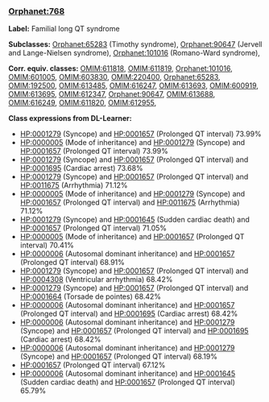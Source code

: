 
### [Orphanet:768](http://www.orpha.net/ORDO/Orphanet_768)
**Label:** Familial long QT syndrome

**Subclasses:** [Orphanet:65283](http://www.orpha.net/ORDO/Orphanet_65283) (Timothy syndrome), [Orphanet:90647](http://www.orpha.net/ORDO/Orphanet_90647) (Jervell and Lange-Nielsen syndrome), [Orphanet:101016](http://www.orpha.net/ORDO/Orphanet_101016) (Romano-Ward syndrome), 

**Corr. equiv. classes:** [OMIM:611818](http://purl.obolibrary.org/obo/OMIM_611818), [OMIM:611819](http://purl.obolibrary.org/obo/OMIM_611819), [Orphanet:101016](http://www.orpha.net/ORDO/Orphanet_101016), [OMIM:601005](http://purl.obolibrary.org/obo/OMIM_601005), [OMIM:603830](http://purl.obolibrary.org/obo/OMIM_603830), [OMIM:220400](http://purl.obolibrary.org/obo/OMIM_220400), [Orphanet:65283](http://www.orpha.net/ORDO/Orphanet_65283), [OMIM:192500](http://purl.obolibrary.org/obo/OMIM_192500), [OMIM:613485](http://purl.obolibrary.org/obo/OMIM_613485), [OMIM:616247](http://purl.obolibrary.org/obo/OMIM_616247), [OMIM:613693](http://purl.obolibrary.org/obo/OMIM_613693), [OMIM:600919](http://purl.obolibrary.org/obo/OMIM_600919), [OMIM:613695](http://purl.obolibrary.org/obo/OMIM_613695), [OMIM:612347](http://purl.obolibrary.org/obo/OMIM_612347), [Orphanet:90647](http://www.orpha.net/ORDO/Orphanet_90647), [OMIM:613688](http://purl.obolibrary.org/obo/OMIM_613688), [OMIM:616249](http://purl.obolibrary.org/obo/OMIM_616249), [OMIM:611820](http://purl.obolibrary.org/obo/OMIM_611820), [OMIM:612955](http://purl.obolibrary.org/obo/OMIM_612955), 

**Class expressions from DL-Learner:**

- [HP:0001279](http://purl.obolibrary.org/obo/HP_0001279) (Syncope) and [HP:0001657](http://purl.obolibrary.org/obo/HP_0001657) (Prolonged QT interval) 73.99%
- [HP:0000005](http://purl.obolibrary.org/obo/HP_0000005) (Mode of inheritance) and [HP:0001279](http://purl.obolibrary.org/obo/HP_0001279) (Syncope) and [HP:0001657](http://purl.obolibrary.org/obo/HP_0001657) (Prolonged QT interval) 73.99%
- [HP:0001279](http://purl.obolibrary.org/obo/HP_0001279) (Syncope) and [HP:0001657](http://purl.obolibrary.org/obo/HP_0001657) (Prolonged QT interval) and [HP:0001695](http://purl.obolibrary.org/obo/HP_0001695) (Cardiac arrest) 73.68%
- [HP:0001279](http://purl.obolibrary.org/obo/HP_0001279) (Syncope) and [HP:0001657](http://purl.obolibrary.org/obo/HP_0001657) (Prolonged QT interval) and [HP:0011675](http://purl.obolibrary.org/obo/HP_0011675) (Arrhythmia) 71.12%
- [HP:0000005](http://purl.obolibrary.org/obo/HP_0000005) (Mode of inheritance) and [HP:0001279](http://purl.obolibrary.org/obo/HP_0001279) (Syncope) and [HP:0001657](http://purl.obolibrary.org/obo/HP_0001657) (Prolonged QT interval) and [HP:0011675](http://purl.obolibrary.org/obo/HP_0011675) (Arrhythmia) 71.12%
- [HP:0001279](http://purl.obolibrary.org/obo/HP_0001279) (Syncope) and [HP:0001645](http://purl.obolibrary.org/obo/HP_0001645) (Sudden cardiac death) and [HP:0001657](http://purl.obolibrary.org/obo/HP_0001657) (Prolonged QT interval) 71.05%
- [HP:0000005](http://purl.obolibrary.org/obo/HP_0000005) (Mode of inheritance) and [HP:0001657](http://purl.obolibrary.org/obo/HP_0001657) (Prolonged QT interval) 70.41%
- [HP:0000006](http://purl.obolibrary.org/obo/HP_0000006) (Autosomal dominant inheritance) and [HP:0001657](http://purl.obolibrary.org/obo/HP_0001657) (Prolonged QT interval) 68.91%
- [HP:0001279](http://purl.obolibrary.org/obo/HP_0001279) (Syncope) and [HP:0001657](http://purl.obolibrary.org/obo/HP_0001657) (Prolonged QT interval) and [HP:0004308](http://purl.obolibrary.org/obo/HP_0004308) (Ventricular arrhythmia) 68.42%
- [HP:0001279](http://purl.obolibrary.org/obo/HP_0001279) (Syncope) and [HP:0001657](http://purl.obolibrary.org/obo/HP_0001657) (Prolonged QT interval) and [HP:0001664](http://purl.obolibrary.org/obo/HP_0001664) (Torsade de pointes) 68.42%
- [HP:0000006](http://purl.obolibrary.org/obo/HP_0000006) (Autosomal dominant inheritance) and [HP:0001657](http://purl.obolibrary.org/obo/HP_0001657) (Prolonged QT interval) and [HP:0001695](http://purl.obolibrary.org/obo/HP_0001695) (Cardiac arrest) 68.42%
- [HP:0000006](http://purl.obolibrary.org/obo/HP_0000006) (Autosomal dominant inheritance) and [HP:0001279](http://purl.obolibrary.org/obo/HP_0001279) (Syncope) and [HP:0001657](http://purl.obolibrary.org/obo/HP_0001657) (Prolonged QT interval) and [HP:0001695](http://purl.obolibrary.org/obo/HP_0001695) (Cardiac arrest) 68.42%
- [HP:0000006](http://purl.obolibrary.org/obo/HP_0000006) (Autosomal dominant inheritance) and [HP:0001279](http://purl.obolibrary.org/obo/HP_0001279) (Syncope) and [HP:0001657](http://purl.obolibrary.org/obo/HP_0001657) (Prolonged QT interval) 68.19%
- [HP:0001657](http://purl.obolibrary.org/obo/HP_0001657) (Prolonged QT interval) 67.12%
- [HP:0000006](http://purl.obolibrary.org/obo/HP_0000006) (Autosomal dominant inheritance) and [HP:0001645](http://purl.obolibrary.org/obo/HP_0001645) (Sudden cardiac death) and [HP:0001657](http://purl.obolibrary.org/obo/HP_0001657) (Prolonged QT interval) 65.79%



